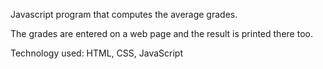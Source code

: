 Javascript program that computes the average grades.

The grades are entered on a web page and the result is printed there too.

Technology used:
HTML, CSS, JavaScript
